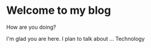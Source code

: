 # Welcome to my blog
How are you doing?

I'm glad you are here. I plan to talk about ...
Technology 
